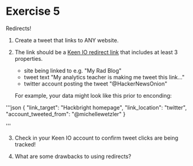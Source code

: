 
Exercise 5
==========

Redirects!

1. Create a tweet that links to ANY website. 

2. The link should be a [Keen IO redirect link](https://keen.io/docs/data-collection/redirect/) that includes at least 3 properties.
    - site being linked to e.g. "My Rad Blog"
    - tweet text "My analytics teacher is making me tweet this link..."
    - twitter account posting the tweet "@HackerNewsOnion"
    
    For example, your data might look like this prior to enconding:
    
'''json
{
    "link_target": "Hackbright homepage",
    "link_location": "twitter",
    "account_tweeted_from": "@michellewetzler"
}

'''
    

3. Check in your Keen IO account to confirm tweet clicks are being tracked!

4. What are some drawbacks to using redirects?